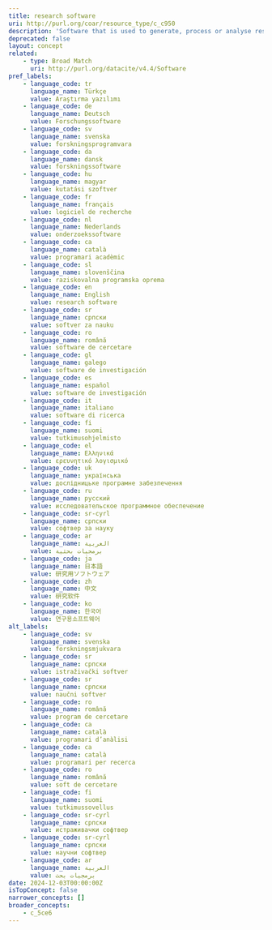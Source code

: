 ```yaml
---
title: research software
uri: http://purl.org/coar/resource_type/c_c950
description: 'Software that is used to generate, process or analyse results that you intend to appear in a publication (either in a journal, conference paper, monograph, book or thesis). Research software can be anything from a few lines of code written by yourself, to a professionally developed software package. [Source: https://datashare.ed.ac.uk/handle/10283/785]'
deprecated: false
layout: concept
related:
    - type: Broad Match
      uri: http://purl.org/datacite/v4.4/Software
pref_labels:
    - language_code: tr
      language_name: Türkçe
      value: Araştırma yazılımı
    - language_code: de
      language_name: Deutsch
      value: Forschungssoftware
    - language_code: sv
      language_name: svenska
      value: forskningsprogramvara
    - language_code: da
      language_name: dansk
      value: forskningssoftware
    - language_code: hu
      language_name: magyar
      value: kutatási szoftver
    - language_code: fr
      language_name: français
      value: logiciel de recherche
    - language_code: nl
      language_name: Nederlands
      value: onderzoekssoftware
    - language_code: ca
      language_name: català
      value: programari acadèmic
    - language_code: sl
      language_name: slovenščina
      value: raziskovalna programska oprema
    - language_code: en
      language_name: English
      value: research software
    - language_code: sr
      language_name: српски
      value: softver za nauku
    - language_code: ro
      language_name: română
      value: software de cercetare
    - language_code: gl
      language_name: galego
      value: software de investigación
    - language_code: es
      language_name: español
      value: software de investigación
    - language_code: it
      language_name: italiano
      value: software di ricerca
    - language_code: fi
      language_name: suomi
      value: tutkimusohjelmisto
    - language_code: el
      language_name: Ελληνικά
      value: ερευνητικό λογισμικό
    - language_code: uk
      language_name: українська
      value: дослідницьке програмне забезпечення
    - language_code: ru
      language_name: русский
      value: исследовательское программное обеспечение
    - language_code: sr-cyrl
      language_name: српски
      value: софтвер за науку
    - language_code: ar
      language_name: العربية
      value: برمجيات بحثية
    - language_code: ja
      language_name: 日本語
      value: 研究用ソフトウェア
    - language_code: zh
      language_name: 中文
      value: 研究软件
    - language_code: ko
      language_name: 한국어
      value: 연구용소프트웨어
alt_labels:
    - language_code: sv
      language_name: svenska
      value: forskningsmjukvara
    - language_code: sr
      language_name: српски
      value: istraživački softver
    - language_code: sr
      language_name: српски
      value: naučni softver
    - language_code: ro
      language_name: română
      value: program de cercetare
    - language_code: ca
      language_name: català
      value: programari d’anàlisi
    - language_code: ca
      language_name: català
      value: programari per recerca
    - language_code: ro
      language_name: română
      value: soft de cercetare
    - language_code: fi
      language_name: suomi
      value: tutkimussovellus
    - language_code: sr-cyrl
      language_name: српски
      value: истраживачки софтвер
    - language_code: sr-cyrl
      language_name: српски
      value: научни софтвер
    - language_code: ar
      language_name: العربية
      value: برمجيات بحث
date: 2024-12-03T00:00:00Z
isTopConcept: false
narrower_concepts: []
broader_concepts:
    - c_5ce6
---
```


